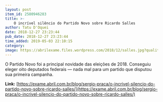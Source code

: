 ```yaml
---
layout: post
item_id: 2580946283
title: >-
    O incrível silêncio do Partido Novo sobre Ricardo Salles
author: Tatu D'Oquei
date: 2018-12-27 23:23:44
pub_date: 2018-12-27 23:23:44
time_added: 2019-05-03 22:10:15
category: 
image: https://abrilexame.files.wordpress.com/2018/12/salles.jpg?quality=70&strip=info&w=680&h=453&crop=1
---
```


O Partido Novo foi a principal novidade das eleições de 2018. Conseguiu eleger oito deputados federais — nada mal para um partido que disputou sua primeira campanha.

**Link:** [https://exame.abril.com.br/blog/sergio-praca/o-incrivel-silencio-do-partido-novo-sobre-ricardo-salles/](https://exame.abril.com.br/blog/sergio-praca/o-incrivel-silencio-do-partido-novo-sobre-ricardo-salles/)

